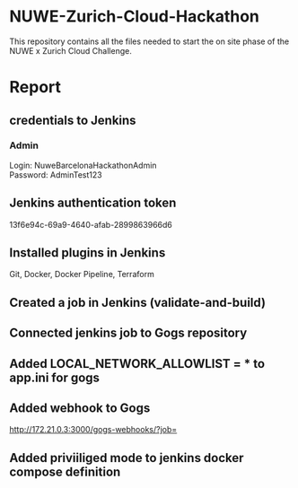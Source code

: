 # NUWE-Zurich-Cloud-Hackathon
This repository contains all the files needed to start the on site phase of the NUWE x Zurich Cloud Challenge.

# Report

## credentials to Jenkins
### Admin
Login: NuweBarcelonaHackathonAdmin \
Password: AdminTest123

## Jenkins authentication token
13f6e94c-69a9-4640-afab-2899863966d6

## Installed plugins in Jenkins
Git, Docker, Docker Pipeline, Terraform

## Created a job in Jenkins (validate-and-build)
## Connected jenkins job to Gogs repository

## Added LOCAL_NETWORK_ALLOWLIST = * to app.ini for gogs

## Added webhook to Gogs
http://172.21.0.3:3000/gogs-webhooks/?job=

## Added priviiliged mode to jenkins docker compose definition
